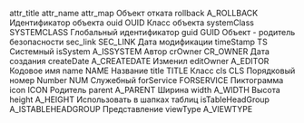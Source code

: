 attr_title	attr_name	attr_map
Объект отката	rollback	A_ROLLBACK
Идентификатор объекта	ouid	OUID
Класс объекта	systemClass	SYSTEMCLASS
Глобальный идентификатор	guid	GUID
Объект - родитель безопасности	sec_link	SEC_LINK
Дата модификации	timeStamp	TS
Системный	isSystem	A_ISSYSTEM
Автор	crOwner	CR_OWNER
Дата создания	createDate	A_CREATEDATE
Изменил	editOwner	A_EDITOR
Кодовое имя	name	NAME
Название	title	TITLE
Класс	cls	CLS
Порядковый номер	Number	NUM
Служебный	forService	FORSERVICE
Пиктограмма	icon	ICON
Родитель	parent	A_PARENT
Ширина	width	A_WIDTH
Высота	height	A_HEIGHT
Использовать в шапках таблиц	isTableHeadGroup	A_ISTABLEHEADGROUP
Представление	viewType	A_VIEWTYPE